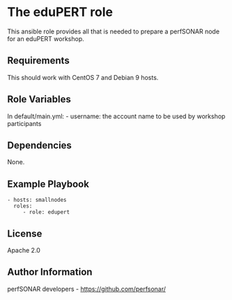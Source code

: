 The eduPERT role
================

This ansible role provides all that is needed to prepare a perfSONAR node for an eduPERT workshop.

Requirements
------------

This should work with CentOS 7 and Debian 9 hosts.

Role Variables
--------------

In default/main.yml:
    - username: the account name to be used by workshop participants

Dependencies
------------

None.

Example Playbook
----------------

    - hosts: smallnodes
      roles:
         - role: edupert

License
-------

Apache 2.0

Author Information
------------------

perfSONAR developers - https://github.com/perfsonar/

